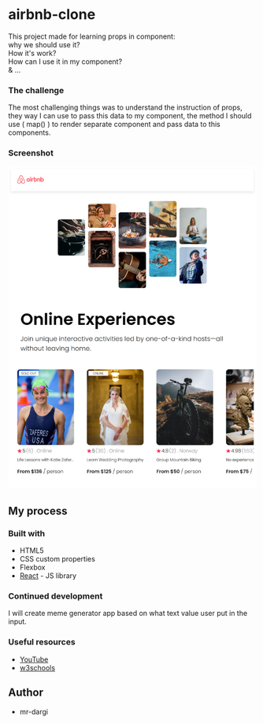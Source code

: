 # airbnb-clone

This project made for learning props in component:<br /> why we should use it?<br /> How it's work?<br />  How can I use it in my component?<br /> & ...

### The challenge
The most challenging things was to understand the instruction of props, they way I can use to pass this data to my component, the method I should use ( map() ) to render separate component and pass data to this components.


### Screenshot
<img src="./ScreenShot.png" alt="Screenshot" />

## My process

### Built with

- HTML5
- CSS custom properties
- Flexbox
- [React](https://reactjs.org/) - JS library


### Continued development

I will create meme generator app based on what text value user put in the input.

### Useful resources

- [YouTube](https://www.youtube.com) 
- [w3schools](https://www.w3schools.com)

## Author

- mr-dargi
